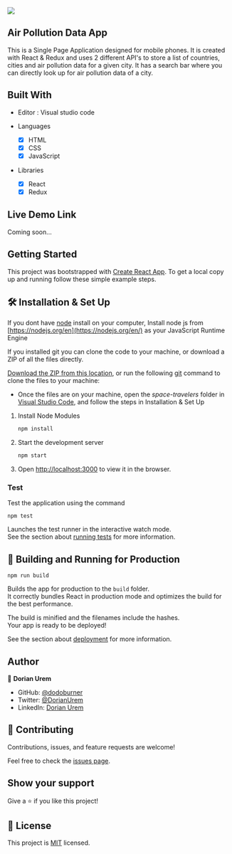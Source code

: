 ![](https://img.shields.io/badge/Microverse-blueviolet)

## Air Pollution Data App

This is a Single Page Application designed for mobile phones. It is created with React & Redux and uses 2 different API's to store a list of countries, cities and air pollution data for a given city. It has a search bar where you can directly look up for air pollution data of a city.


## Built With

- Editor : Visual studio code

- Languages
  - [x] HTML
  - [x] CSS
  - [x] JavaScript

- Libraries
  - [x] React
  - [x] Redux

## Live Demo Link

Coming soon...

## Getting Started

This project was bootstrapped with [Create React App](https://github.com/facebook/create-react-app).
To get a local copy up and running follow these simple example steps.

## 🛠 Installation & Set Up

If you dont have [node](https://node.org) install on your computer, Install node js from [https://nodejs.org/en](https://nodejs.org/en/) as your JavaScript Runtime Engine

If you installed git you can clone the code to your machine, or download a ZIP of all the files directly.

[Download the ZIP from this location](https://github.com/dodoburner/europe-air-pollution/archive/refs/heads/dev.zip), or run the following [git](https://git-scm.com/downloads) command to clone the files to your machine:

- Once the files are on your machine, open the _space-travelers_ folder in [Visual Studio Code](https://code.visualstudio.com/), and follow the steps in Installation & Set Up

1. Install Node Modules

   ```sh
   npm install
   ```

2. Start the development server

    ````sh
    npm start

3. Open [http://localhost:3000](http://localhost:3000) to view it in the browser.


### Test
Test the application using the command

``` 
npm test
```

Launches the test runner in the interactive watch mode.\
See the section about [running tests](https://facebook.github.io/create-react-app/docs/running-tests) for more information.


## 🚀 Building and Running for Production

``` 
npm run build
```

Builds the app for production to the `build` folder.\
It correctly bundles React in production mode and optimizes the build for the best performance.

The build is minified and the filenames include the hashes.\
Your app is ready to be deployed!

See the section about [deployment](https://facebook.github.io/create-react-app/docs/deployment) for more information.


## Author

👤 **Dorian Urem**

- GitHub: [@dodoburner](https://github.com/dodoburner)
- Twitter: [@DorianUrem](https://twitter.com/DorianUrem)
- LinkedIn: [Dorian Urem](https://www.linkedin.com/in/dorian-urem-252baa237/)

## 🤝 Contributing

Contributions, issues, and feature requests are welcome!

Feel free to check the [issues page](https://github.com/Owusu-Desmond/space-travelers/issues).

## Show your support

Give a ⭐️ if you like this project!

## 📝 License

This project is [MIT](./LICENSE) licensed.
